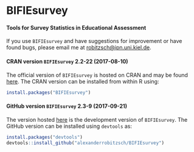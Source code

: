 # BIFIEsurvey
#### Tools for Survey Statistics in Educational Assessment


If you use `BIFIEsurvey` and have suggestions for improvement or have found bugs, please email me at robitzsch@ipn.uni.kiel.de.

#### CRAN version `BIFIEsurvey` 2.2-22 (2017-08-10)

The official version of `BIFIEsurvey` is hosted on CRAN and may be found [here](https://cran.r-project.org/package=BIFIEsurvey). 
The CRAN version can be installed from within R using:

```r
install.packages("BIFIEsurvey")
```

#### GitHub version `BIFIEsurvey` 2.3-9 (2017-09-21)

The version hosted [here](https://github.com/alexanderrobitzsch/BIFIEsurvey) is the development version of `BIFIEsurvey`. 
The GitHub version can be installed using `devtools` as:

```r
install.packages("devtools")
devtools::install_github("alexanderrobitzsch/BIFIEsurvey")
```
